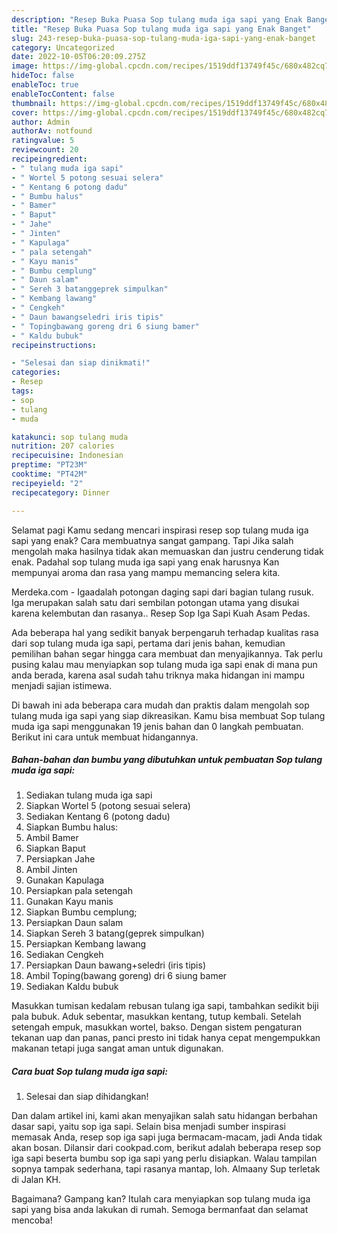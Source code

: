 ```yaml
---
description: "Resep Buka Puasa Sop tulang muda iga sapi yang Enak Banget"
title: "Resep Buka Puasa Sop tulang muda iga sapi yang Enak Banget"
slug: 243-resep-buka-puasa-sop-tulang-muda-iga-sapi-yang-enak-banget
category: Uncategorized
date: 2022-10-05T06:20:09.275Z
image: https://img-global.cpcdn.com/recipes/1519ddf13749f45c/680x482cq70/sop-tulang-muda-iga-sapi-foto-resep-utama.jpg
hideToc: false
enableToc: true
enableTocContent: false
thumbnail: https://img-global.cpcdn.com/recipes/1519ddf13749f45c/680x482cq70/sop-tulang-muda-iga-sapi-foto-resep-utama.jpg
cover: https://img-global.cpcdn.com/recipes/1519ddf13749f45c/680x482cq70/sop-tulang-muda-iga-sapi-foto-resep-utama.jpg
author: Admin
authorAv: notfound
ratingvalue: 5
reviewcount: 20
recipeingredient:
- " tulang muda iga sapi"
- " Wortel 5 potong sesuai selera"
- " Kentang 6 potong dadu"
- " Bumbu halus"
- " Bamer"
- " Baput"
- " Jahe"
- " Jinten"
- " Kapulaga"
- " pala setengah"
- " Kayu manis"
- " Bumbu cemplung"
- " Daun salam"
- " Sereh 3 batanggeprek simpulkan"
- " Kembang lawang"
- " Cengkeh"
- " Daun bawangseledri iris tipis"
- " Topingbawang goreng dri 6 siung bamer"
- " Kaldu bubuk"
recipeinstructions:

- "Selesai dan siap dinikmati!"
categories:
- Resep
tags:
- sop
- tulang
- muda

katakunci: sop tulang muda 
nutrition: 207 calories
recipecuisine: Indonesian
preptime: "PT23M"
cooktime: "PT42M"
recipeyield: "2"
recipecategory: Dinner

---
```



Selamat pagi Kamu sedang mencari inspirasi resep sop tulang muda iga sapi yang enak? Cara membuatnya sangat gampang. Tapi Jika salah mengolah maka hasilnya tidak akan memuaskan dan justru cenderung tidak enak. Padahal sop tulang muda iga sapi yang enak harusnya Kan mempunyai aroma dan rasa yang mampu memancing selera kita.


Merdeka.com - Igaadalah potongan daging sapi dari bagian tulang rusuk. Iga merupakan salah satu dari sembilan potongan utama yang disukai karena kelembutan dan rasanya.. Resep Sop Iga Sapi Kuah Asam Pedas.

Ada beberapa hal yang sedikit banyak berpengaruh terhadap kualitas rasa dari sop tulang muda iga sapi, pertama dari jenis bahan, kemudian pemilihan bahan segar hingga cara membuat dan menyajikannya. Tak perlu pusing kalau mau menyiapkan sop tulang muda iga sapi enak di mana pun anda berada, karena asal sudah tahu triknya maka hidangan ini mampu menjadi sajian istimewa.


Di bawah ini ada beberapa cara mudah dan praktis dalam mengolah sop tulang muda iga sapi yang siap dikreasikan. Kamu bisa membuat Sop tulang muda iga sapi menggunakan 19 jenis bahan dan 0 langkah pembuatan. Berikut ini cara untuk membuat hidangannya.

<!--inarticleads1-->

##### Bahan-bahan dan bumbu yang dibutuhkan untuk pembuatan Sop tulang muda iga sapi:

1. Sediakan  tulang muda iga sapi
1. Siapkan  Wortel 5 (potong sesuai selera)
1. Sediakan  Kentang 6 (potong dadu)
1. Siapkan  Bumbu halus:
1. Ambil  Bamer
1. Siapkan  Baput
1. Persiapkan  Jahe
1. Ambil  Jinten
1. Gunakan  Kapulaga
1. Persiapkan  pala setengah
1. Gunakan  Kayu manis
1. Siapkan  Bumbu cemplung;
1. Persiapkan  Daun salam
1. Siapkan  Sereh 3 batang(geprek simpulkan)
1. Persiapkan  Kembang lawang
1. Sediakan  Cengkeh
1. Persiapkan  Daun bawang+seledri (iris tipis)
1. Ambil  Toping(bawang goreng) dri 6 siung bamer
1. Sediakan  Kaldu bubuk


Masukkan tumisan kedalam rebusan tulang iga sapi, tambahkan sedikit biji pala bubuk. Aduk sebentar, masukkan kentang, tutup kembali. Setelah setengah empuk, masukkan wortel, bakso. Dengan sistem pengaturan tekanan uap dan panas, panci presto ini tidak hanya cepat mengempukkan makanan tetapi juga sangat aman untuk digunakan. 

<!--inarticleads2-->

##### Cara buat Sop tulang muda iga sapi:


1. Selesai dan siap dihidangkan!

Dan dalam artikel ini, kami akan menyajikan salah satu hidangan berbahan dasar sapi, yaitu sop iga sapi. Selain bisa menjadi sumber inspirasi memasak Anda, resep sop iga sapi juga bermacam-macam, jadi Anda tidak akan bosan. Dilansir dari cookpad.com, berikut adalah beberapa resep sop iga sapi beserta bumbu sop iga sapi yang perlu disiapkan. Walau tampilan sopnya tampak sederhana, tapi rasanya mantap, loh. Almaany Sup terletak di Jalan KH. 

Bagaimana? Gampang kan? Itulah cara menyiapkan sop tulang muda iga sapi yang bisa anda lakukan di rumah. Semoga bermanfaat dan selamat mencoba!
